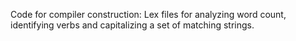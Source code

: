 Code for compiler construction:
Lex files for analyzing word count, identifying verbs and capitalizing a set of matching strings.
